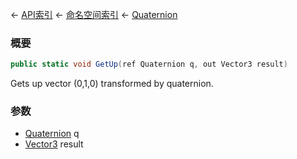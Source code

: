← [API索引](Api-Index) ← [命名空间索引](Namespace-Index) ← [Quaternion](VRageMath.Quaternion)

### 概要

```csharp
public static void GetUp(ref Quaternion q, out Vector3 result)
```

Gets up vector (0,1,0) transformed by quaternion.

### 参数

* [Quaternion](VRageMath.Quaternion) q
* [Vector3](VRageMath.Vector3) result
